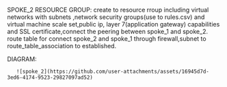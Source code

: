 SPOKE_2 RESOURCE GROUP:
    create to resource rroup including virtual networks  with subnets ,network security groups(use to rules.csv)  and virtual machine scale set,public ip, layer 7(application gateway) capabilities and SSL certificate,connect  the peering between spoke_1 and spoke_2. route table for connect spoke_2 and spoke_1 through firewall,subnet to route_table_association to established.

DIAGRAM:

       ![spoke_2](https://github.com/user-attachments/assets/16945d7d-3ed6-4174-9523-29827097ad52)
 